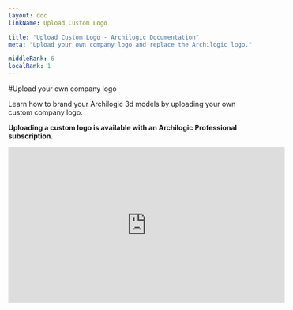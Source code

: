 ```yaml
---
layout: doc
linkName: Upload Custom Logo

title: "Upload Custom Logo - Archilogic Documentation"
meta: "Upload your own company logo and replace the Archilogic logo."

middleRank: 6
localRank: 1
---
```


#Upload your own company logo

Learn how to brand your Archilogic 3d models by uploading your own custom company logo.

**Uploading a custom logo is available with an Archilogic Professional subscription.**

<iframe width="560" height="315" src="https://www.youtube.com/embed/c6PCQObH6fA" frameborder="0" allowfullscreen></iframe>
